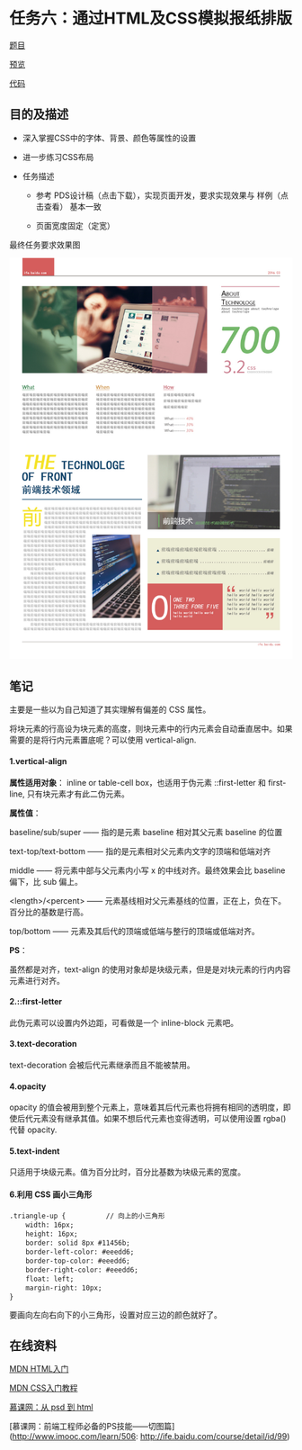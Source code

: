 # 任务六：通过HTML及CSS模拟报纸排版

[题目](http://ife.baidu.com/course/detail/id/99)

[预览](https://theaao.github.io/baidu_ife_tasks/xiaowei_academy/task6/task6_index.html)

[代码](https://github.com/TheaAo/baidu_ife_tasks/blob/master/xiaowei_academy/task6)

## 目的及描述


- 深入掌握CSS中的字体、背景、颜色等属性的设置

- 进一步练习CSS布局

- 任务描述

    + 参考 PDS设计稿（点击下载），实现页面开发，要求实现效果与 样例（点击查看） 基本一致

    + 页面宽度固定（定宽）

最终任务要求效果图

![报纸排版效果图](images/task_1_6_2.jpg)

## 笔记

主要是一些以为自己知道了其实理解有偏差的 CSS 属性。

将块元素的行高设为块元素的高度，则块元素中的行内元素会自动垂直居中。如果需要的是将行内元素置底呢？可以使用 vertical-align.

#### 1.vertical-align

**属性适用对象**： inline or table-cell box，也适用于伪元素 ::first-letter 和 first-line, 只有块元素才有此二伪元素。

**属性值**：

baseline/sub/super —— 指的是元素 baseline 相对其父元素 baseline 的位置

text-top/text-bottom —— 指的是元素相对父元素内文字的顶端和低端对齐

middle —— 将元素中部与父元素内小写 x 的中线对齐。最终效果会比 baseline 偏下，比 sub 偏上。

\<length\>/\<percent\> —— 元素基线相对父元素基线的位置，正在上，负在下。百分比的基数是行高。

top/bottom —— 元素及其后代的顶端或低端与整行的顶端或低端对齐。

**PS**：

虽然都是对齐，text-align 的使用对象却是块级元素，但是是对块元素的行内内容元素进行对齐。

#### 2.::first-letter 

此伪元素可以设置内外边距，可看做是一个 inline-block 元素吧。

#### 3.text-decoration

text-decoration 会被后代元素继承而且不能被禁用。

#### 4.opacity

opacity 的值会被用到整个元素上，意味着其后代元素也将拥有相同的透明度，即使后代元素没有继承其值。如果不想后代元素也变得透明，可以使用设置 rgba() 代替 opacity.

#### 5.text-indent 

只适用于块级元素。值为百分比时，百分比基数为块级元素的宽度。

#### 6.利用 CSS 画小三角形

    .triangle-up {          // 向上的小三角形
        width: 16px;
        height: 16px;
        border: solid 8px #11456b;
        border-left-color: #eeedd6;
        border-top-color: #eeedd6;
        border-right-color: #eeedd6;
        float: left;
        margin-right: 10px;
    }

要画向左向右向下的小三角形，设置对应三边的颜色就好了。

## 在线资料

[MDN HTML入门](https://developer.mozilla.org/zh-CN/docs/Web/Guide/HTML/Introduction)

[MDN CSS入门教程](https://developer.mozilla.org/zh-CN/docs/Web/Guide/CSS/Getting_started)

[慕课网：从 psd 到 html](http://www.imooc.com/learn/668)

[慕课网：前端工程师必备的PS技能——切图篇](http://www.imooc.com/learn/506: http://ife.baidu.com/course/detail/id/99)

